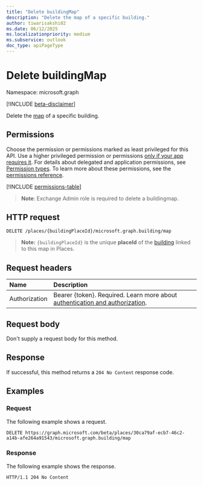 ```yaml
---
title: "Delete buildingMap"
description: "Delete the map of a specific building."
author: tiwarisakshi02
ms.date: 06/12/2025
ms.localizationpriority: medium
ms.subservice: outlook
doc_type: apiPageType
---
```


# Delete buildingMap

Namespace: microsoft.graph

[!INCLUDE [beta-disclaimer](../../includes/beta-disclaimer.md)]

Delete the [map](../resources/buildingmap.md) of a specific building.

## Permissions

Choose the permission or permissions marked as least privileged for this API. Use a higher privileged permission or permissions [only if your app requires it](/graph/permissions-overview#best-practices-for-using-microsoft-graph-permissions). For details about delegated and application permissions, see [Permission types](/graph/permissions-overview#permission-types). To learn more about these permissions, see the [permissions reference](/graph/permissions-reference).

<!-- {
  "blockType": "permissions",
  "name": "building-delete-map-permissions"
}
-->
[!INCLUDE [permissions-table](../includes/permissions/buildingmap-delete-permissions.md)]

>**Note**: Exchange Admin role is required to delete a buildingmap.

## HTTP request

<!-- {
  "blockType": "ignored"
}
-->
``` http
DELETE /places/{buildingPlaceId}/microsoft.graph.building/map
```
> **Note:** `{buildingPlaceId}` is the unique **placeId** of the [building](../resources/building.md) linked to this map in Places.

## Request headers

|Name|Description|
|:---|:---|
|Authorization|Bearer {token}. Required. Learn more about [authentication and authorization](/graph/auth/auth-concepts).|

## Request body

Don't supply a request body for this method.

## Response

If successful, this method returns a `204 No Content` response code.

## Examples

### Request

The following example shows a request.
<!-- {
  "blockType": "request",
  "name": "delete_buildingmap"
}
-->
``` http
DELETE https://graph.microsoft.com/beta/places/30ca79af-ecb7-46c2-a14b-afe264a91543/microsoft.graph.building/map
```

### Response

The following example shows the response.
<!-- {
  "blockType": "response",
  "truncated": true
}
-->
``` http
HTTP/1.1 204 No Content
```

